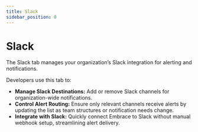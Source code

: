 ```yaml
---
title: Slack
sidebar_position: 0
---
```


# Slack

The Slack tab manages your organization’s Slack integration for alerting and notifications.

Developers use this tab to:

- **Manage Slack Destinations:** Add or remove Slack channels for organization-wide notifications.
- **Control Alert Routing:** Ensure only relevant channels receive alerts by updating the list as team structures or notification needs change.
- **Integrate with Slack:** Quickly connect Embrace to Slack without manual webhook setup, streamlining alert delivery.
